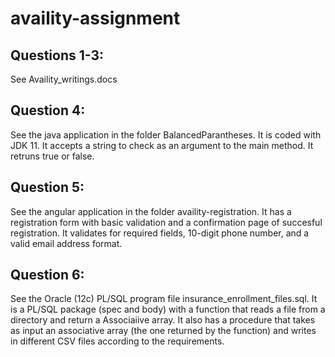 # availity-assignment

## Questions 1-3:

See Availity_writings.docs

## Question 4:

See the java application in the folder BalancedParantheses. It is coded with JDK 11. It accepts a string to check as an argument to the main method.
It retruns true or false.

## Question 5:

See the angular application in the folder availity-registration. It has a registration form with basic validation and a confirmation page of succesful registration.
It validates for required fields, 10-digit phone number, and a valid email address format.

## Question 6:

See the Oracle (12c) PL/SQL program file insurance_enrollment_files.sql. It is a PL/SQL package (spec and body) with a function that reads a file from a directory and return a Associaiive array. It also has a procedure that takes as input an associative array (the one returned by the function) and writes in different CSV files according to the requirements.

